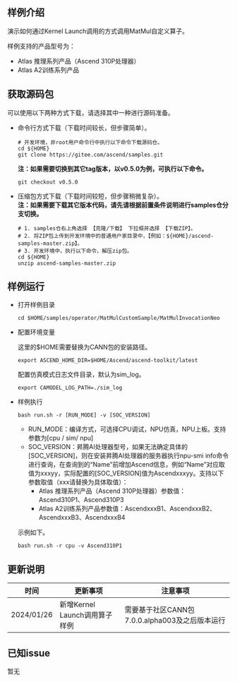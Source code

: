## 样例介绍

演示如何通过Kernel Launch调用的方式调用MatMul自定义算子。

样例支持的产品型号为：
- Atlas 推理系列产品（Ascend 310P处理器）
- Atlas A2训练系列产品

## 获取源码包
    
 可以使用以下两种方式下载，请选择其中一种进行源码准备。

 - 命令行方式下载（下载时间较长，但步骤简单）。

   ```    
   # 开发环境，非root用户命令行中执行以下命令下载源码仓。    
   cd ${HOME}     
   git clone https://gitee.com/ascend/samples.git
   ```
   **注：如果需要切换到其它tag版本，以v0.5.0为例，可执行以下命令。**
   ```
   git checkout v0.5.0
   ```   
 - 压缩包方式下载（下载时间较短，但步骤稍微复杂）。   
   **注：如果需要下载其它版本代码，请先请根据前置条件说明进行samples仓分支切换。**   
   ``` 
   # 1. samples仓右上角选择 【克隆/下载】 下拉框并选择 【下载ZIP】。    
   # 2. 将ZIP包上传到开发环境中的普通用户家目录中，【例如：${HOME}/ascend-samples-master.zip】。     
   # 3. 开发环境中，执行以下命令，解压zip包。     
   cd ${HOME}    
   unzip ascend-samples-master.zip
   ```

## 样例运行

  - 打开样例目录
        
    ```    
    cd $HOME/samples/operator/MatMulCustomSample/MatMulInvocationNeo
    ```
  - 配置环境变量
    
    这里的\$HOME需要替换为CANN包的安装路径。
    ```
    export ASCEND_HOME_DIR=$HOME/Ascend/ascend-toolkit/latest
    ```

    配置仿真模式日志文件目录，默认为sim_log。
    ```
    export CAMODEL_LOG_PATH=./sim_log
    ```

  - 样例执行

    ```
    bash run.sh -r [RUN_MODE] -v [SOC_VERSION]
    ```
    - RUN_MODE：编译方式，可选择CPU调试，NPU仿真，NPU上板。支持参数为[cpu / sim/ npu]
    - SOC_VERSION：昇腾AI处理器型号，如果无法确定具体的[SOC_VERSION]，则在安装昇腾AI处理器的服务器执行npu-smi info命令进行查询，在查询到的“Name”前增加Ascend信息，例如“Name”对应取值为xxxyy，实际配置的[SOC_VERSION]值为Ascendxxxyy。支持以下参数取值（xxx请替换为具体取值）：
      - Atlas 推理系列产品（Ascend 310P处理器）参数值：Ascend310P1、Ascend310P3
      - Atlas A2训练系列产品参数值：AscendxxxB1、AscendxxxB2、AscendxxxB3、AscendxxxB4
    
    示例如下。
    ```
    bash run.sh -r cpu -v Ascend310P1
    ```
  

## 更新说明
  | 时间 | 更新事项 | 注意事项 |
|----|------|------|
| 2024/01/26 | 新增Kernel Launch调用算子样例 |需要基于社区CANN包7.0.0.alpha003及之后版本运行|
  

## 已知issue

  暂无
